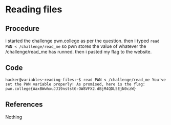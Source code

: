 # Reading files

## Procedure
i started the challenge pwn.college
as per the question.
then i typed `read PWN < /challenge/read_me`
so pwn stores the value of whatever the /challenge/read_me has runned.
then i pasted my flag to the website.

## Code
`hacker@variables~reading-files:~$ read PWN < /challenge/read_me
You've set the PWN variable properly! As promised, here is the flag:
pwn.college{AaxBWwhxuJJ19nststG-OW8VFX2.dBjM4QDL5EjN0czW}`

## References
Nothing
